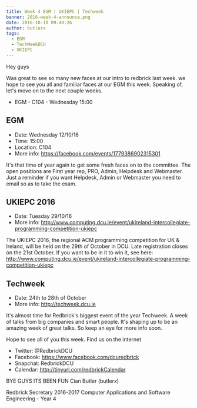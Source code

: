 ```yaml
---
title: Week 4 EGM | UKIEPC | Techweek
banner: 2016-week-4-announce.png
date: 2016-10-10 09:40:26
author: butlerx
tags:
  - EGM
  - TechWeekDCU
  - UKIEPC
---
```


Hey guys

Was great to see so many new faces at our intro to redbrick last week.
we hope to see you all and familiar faces at our EGM this week.
Speaking of, let's move on to the next couple weeks.

- EGM - C104 - Wednesday 15:00

 <!-- more -->

## EGM

- Date: Wednesday 12/10/16
- Time: 15:00
- Location: C104
- More info: https://facebook.com/events/1779386902315301

It's that time of year again to get some fresh faces on to the
committee. The open positions are First year rep, PRO, Admin, Helpdesk
and Webmaster. Just a reminder if you want Helpdesk, Admin or
Webmaster you need to email so as to take the exam.

## UKIEPC 2016

- Date: Tuesday 29/10/16
- More info: http://www.computing.dcu.ie/event/ukireland-intercollegiate-programming-competition-ukiepc

The UKIEPC 2016, the regional ACM programming competition for UK &
Ireland, will be held on the 29th of October in DCU. Late registration
closes on the 21st October. If you want to be in it to win it, see
here: http://www.computing.dcu.ie/event/ukireland-intercollegiate-programming-competition-ukiepc

## Techweek

- Date: 24th to 28th of October
- More info: http://techweek.dcu.ie

It's almost time for Redbrick's biggest event of the year Techweek.
A week of talks from big companies and smart people.
It's shaping up to be an amazing week of great talks. So keep an eye
for more info soon.


Hope to see all of you this week.
Find us on the internet
   - Twitter:  @RedbrickDCU
   - Facebook: https://www.facebook.com/dcuredbrick
   - Snapchat: RedbrickDCU
   - Calendar: http://tinyurl.com/redbrickCalendar

BYE GUYS ITS BEEN FUN
Cian Butler (butlerx)

Redbrick Secretary 2016-2017
Computer Applications and Software Engineering - Year 4
